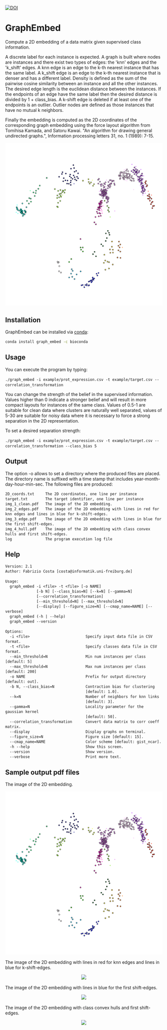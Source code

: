 [![DOI](https://zenodo.org/badge/doi/10.5281/zenodo.59227.svg)](http://dx.doi.org/10.5281/zenodo.59227)

# GraphEmbed
Compute a 2D embedding of a data matrix given supervised class information.

A discrete label for each instance is expected.
A graph is built where nodes are instances and there exist two types
of edges: the 'knn' edges and the 'k_shift' edges.
A knn edge is an edge to the k-th nearest instance that has the same
label.
A k_shift edge is an edge to the k-th nearest instance that is denser
and has a different label.
Density is defined as the sum of the pairwise cosine similarity between
an instance and all the other instances.
The desired edge length is the euclidean distance between the instances.
If the endpoints of an edge have the same label then the desired distance
is divided by 1 + class_bias.
A k-shift edge is deleted if at least one of the endpoints is an
outlier.
Outlier nodes are defined as those instances that have no mutual
k neighbors.

Finally the embedding is computed as the 2D coordinates of the
corresponding graph embedding using the force layout algorithm from
Tomihisa Kamada, and Satoru Kawai. "An algorithm for drawing general
undirected graphs.", Information processing letters 31, no. 1 (1989): 7-15.

<p align="center"><img src="example/img_1_clean.png"></p>

## Installation

GraphEmbed can be installed via [conda](http://conda.pydata.org/miniconda.html):

```bash
conda install graph_embed -c bioconda
```

## Usage

You can execute the program by typing:

```./graph_embed -i example/prot_expression.csv -t example/target.csv --correlation_transformation```

You can change the strength of the belief in the supervised information. Values higher than 0 indicate a stronger belief and will result in more compact layouts for instances of the same class. Values of 0.5-1 are suitable for clean data where clusters are naturally well separated, values of 5-30 are suitable for noisy data where it is necessary to force a strong separation in the 2D representation. 

To set a desired separation strength:

```./graph_embed -i example/prot_expression.csv -t example/target.csv --correlation_transformation --class_bias 5 ```


## Output

The option -o allows to set a directory where the produced files are placed.
The directory name is suffixed with a time stamp that includes year-month-day-hour-min-sec.
The following files are produced:

```
2D_coords.txt     The 2D coordinates, one line per instance
target.txt        The target identifier, one line per instance 
img_1_clean.pdf   The image of the 2D embedding.
img_2_edges.pdf   The image of the 2D embedding with lines in red for knn edges and lines in blue for k-shift-edges.
img_3_edge.pdf    The image of the 2D embedding with lines in blue for the first shift-edges.
img_4_hull.pdf    The image of the 2D embedding with class convex hulls and first shift-edges.
log               The program execution log file
```

## Help

```
Version: 2.1
Author: Fabrizio Costa [costa@informatik.uni-freiburg.de]

Usage:
  graph_embed -i <file> -t <file> [-o NAME]
              [-b N] [--class_bias=N] [--k=N] [--gamma=N]
              [--correlation_transformation]
              [--min_threshold=N] [--max_threshold=N]
              [--display] [--figure_size=N] [--cmap_name=NAME] [--verbose]
  graph_embed (-h | --help)
  graph_embed --version

Options:
  -i <file>                         Specify input data file in CSV format.
  -t <file>                         Specify classes data file in CSV format.
  --min_threshold=N                 Min num instances per class [default: 5]
  --max_threshold=N                 Max num instances per class [default: 200]
  -o NAME                           Prefix for output directory [default: out].
  -b N, --class_bias=N              Contraction bias for clustering
                                    [default: 1.0].
  --k=N                             Number of neighbors for knn links
                                    [default: 3].
  --gamma=N                         Locality parameter for the gaussian kernel
                                    [default: 50].
  --correlation_transformation      Convert data matrix to corr coeff matrix.
  --display                         Display graphs on terminal.
  --figure_size=N                   Figure size [default: 15].
  --cmap_name=NAME                  Color scheme [default: gist_ncar].
  -h --help                         Show this screen.
  --version                         Show version.
  --verbose                         Print more text.

  ```
  
## Sample output pdf files

The image of the 2D embedding.
<p align="center"><img src="example/img_1_clean.png"></p>

The image of the 2D embedding with lines in red for knn edges and lines in blue for k-shift-edges.
<p align="center"><img src="example/img_2_links.png"></p>

The image of the 2D embedding with lines in blue for the first shift-edges.
<p align="center"><img src="example/img_3_link.png"></p>

The image of the 2D embedding with class convex hulls and first shift-edges.
<p align="center"><img src="example/img_4_hull.png"></p>

